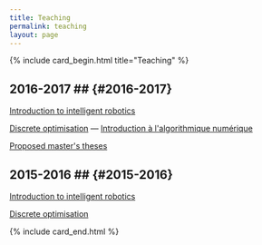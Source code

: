 ```yaml
---
title: Teaching
permalink: teaching
layout: page
---
```


{% include card_begin.html title="Teaching" %}

## 2016-2017 ## {#2016-2017}

[Introduction to intelligent robotics](/teaching-2016-2017-intelligent-robotics)

[Discrete optimisation](/teaching-2016-2017-discrete-optimisation) — [Introduction à l'algorithmique numérique](/teaching-2016-2017-algorithmique-numerique)

[Proposed master's theses](/teaching-2016-2017-proposed-theses)

## 2015-2016 ## {#2015-2016}

[Introduction to intelligent robotics](http://renaud-detry.net/teaching/info0948/)

[Discrete optimisation](/teaching-2015-2016-discrete-optimisation)

{% include card_end.html %}
